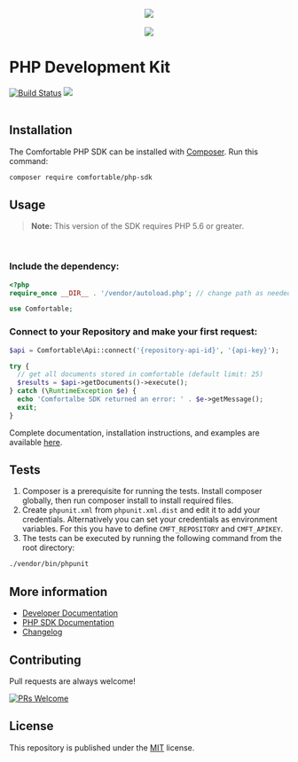<p align="center">
  <img src="https://images.cmft.io/987150097760522240/987268367343820800/987268367356399616/cmft-php-banner.png" />
  <br/><br/>
  <a href="https://slack-comfortable.herokuapp.com/"><img src="https://img.shields.io/badge/-Join%20Slack%20Community-67c0a1.svg?logo=slack" style="display:inline-block" /></a>
  <br/>
</p>


# PHP Development Kit
<p>
  
[![Build Status](https://travis-ci.org/cmftable/php-sdk.svg?branch=master)](https://travis-ci.org/cmftable/php-sdk)
<img src="https://img.shields.io/badge/License-MIT-blue.svg" /> 
<br/><br/>
</p>

## Installation

The Comfortable PHP SDK can be installed with [Composer](https://getcomposer.org/). 
Run this command:

```sh
composer require comfortable/php-sdk
```

## Usage

> **Note:** This version of the SDK requires PHP 5.6 or greater.

<br>

### Include the dependency:

```php
<?php
require_once __DIR__ . '/vendor/autoload.php'; // change path as needed

use Comfortable;
```

### Connect to your Repository and make your first request:

```php
$api = Comfortable\Api::connect('{repository-api-id}', '{api-key}');

try {
  // get all documents stored in comfortable (default limit: 25)
  $results = $api->getDocuments()->execute();  
} catch (\RuntimeException $e) {
  echo 'Comfortalbe SDK returned an error: ' . $e->getMessage();
  exit;
}
```
Complete documentation, installation instructions, and examples are available [here](docs/).

## Tests
 1. Composer is a prerequisite for running the tests. Install composer globally, then run composer install to install required files.
 2. Create `phpunit.xml` from `phpunit.xml.dist` and edit it to add your credentials. Alternatively you can set your credentials as environment variables. For this you have to define `CMFT_REPOSITORY` and `CMFT_APIKEY`.
 3. The tests can be executed by running the following command from the root directory:
 ```bash
 ./vendor/bin/phpunit
 ```

## More information
 - [Developer Documentation](https://docs.comfortable.io)
 - [PHP SDK Documentation](https://docs.comfortable.io/sdks/php/installation)
 - [Changelog](https://github.com/cmftable/php-sdk/releases)

## Contributing
Pull requests are always welcome! 
<br/>

[![PRs Welcome](https://img.shields.io/badge/PRs-welcome-brightgreen.svg?style=flat-square)](http://makeapullrequest.com)


## License
This repository is published under the [MIT](LICENSE) license.
